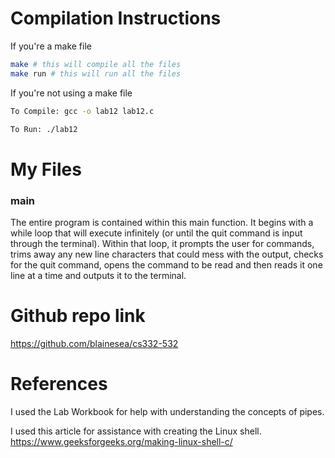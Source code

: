 # Compilation Instructions

If you're a make file
```bash
make # this will compile all the files
make run # this will run all the files
```

If you're not using a make file
```bash
To Compile: gcc -o lab12 lab12.c 

To Run: ./lab12
```

# My Files

### main
The entire program is contained within this main function. It begins with a while loop that will execute infinitely (or until the quit command is input through the terminal). Within that loop, it prompts the user for commands, trims away any new line characters that could mess with the output, checks for the quit command, opens the command to be read and then reads it one line at a time and outputs it to the terminal. 


# Github repo link
https://github.com/blainesea/cs332-532

# References

I used the Lab Workbook for help with understanding the concepts of pipes.  

I used this article for assistance with creating the Linux shell.
    https://www.geeksforgeeks.org/making-linux-shell-c/